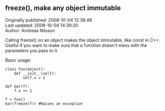 ## freeze(), make any object immutable  
Originally published: 2008-10-04 12:38:48  
Last updated: 2008-10-04 14:39:20  
Author: Andreas Nilsson  
  
Calling freeze() on an object makes the object immutable, like const in C++. Useful if you want to make sure that a function doesn't mess with the parameters you pass to it.

Basic usage:

    class Foo(object):
        def __init__(self):
            self.x = 1

    def bar(f):
        f.x += 1

    f = Foo()
    bar(freeze(f)) #Raises an exception